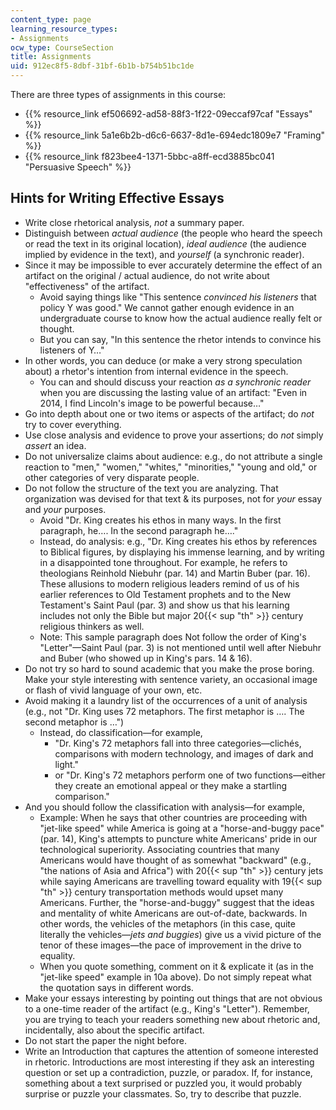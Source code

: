 ```yaml
---
content_type: page
learning_resource_types:
- Assignments
ocw_type: CourseSection
title: Assignments
uid: 912ec8f5-8dbf-31bf-6b1b-b754b51bc1de
---
```


There are three types of assignments in this course:

*   {{% resource_link ef506692-ad58-88f3-1f22-09eccaf97caf "Essays" %}}
*   {{% resource_link 5a1e6b2b-d6c6-6637-8d1e-694edc1809e7 "Framing" %}}
*   {{% resource_link f823bee4-1371-5bbc-a8ff-ecd3885bc041 "Persuasive Speech" %}}

Hints for Writing Effective Essays
----------------------------------

*   Write close rhetorical analysis, _not_ a summary paper.
*   Distinguish between _actual audience_ (the people who heard the speech or read the text in its original location), _ideal audience_ (the audience implied by evidence in the text), and _yourself_ (a synchronic reader).
*   Since it may be impossible to ever accurately determine the effect of an artifact on the original / actual audience, do not write about "effectiveness" of the artifact.
    *   Avoid saying things like "This sentence _convinced his listeners_ that policy Y was good." We cannot gather enough evidence in an undergraduate course to know how the actual audience really felt or thought.
    *   But you can say, "In this sentence the rhetor intends to convince his listeners of Y…"
*   In other words, you can deduce (or make a very strong speculation about) a rhetor's intention from internal evidence in the speech.
    *   You can and should discuss your reaction _as a synchronic reader_ when you are discussing the lasting value of an artifact: "Even in 2014, I find Lincoln's image to be powerful because…"
*   Go into depth about one or two items or aspects of the artifact; do _not_ try to cover everything.
*   Use close analysis and evidence to prove your assertions; do _not_ simply _assert_ an idea.
*   Do not universalize claims about audience: e.g., do not attribute a single reaction to "men," "women," "whites," "minorities," "young and old," or other categories of very disparate people.
*   Do not follow the structure of the text you are analyzing. That organization was devised for that text & its purposes, not for _your_ essay and _your_ purposes.
    *   Avoid "Dr. King creates his ethos in many ways. In the first paragraph, he…. In the second paragraph he…."
    *   Instead, do analysis: e.g., "Dr. King creates his ethos by references to Biblical figures, by displaying his immense learning, and by writing in a disappointed tone throughout. For example, he refers to theologians Reinhold Niebuhr (par. 14) and Martin Buber (par. 16). These allusions to modern religious leaders remind of us of his earlier references to Old Testament prophets and to the New Testament's Saint Paul (par. 3) and show us that his learning includes not only the Bible but major 20{{< sup "th" >}} century religious thinkers as well.
    *   Note: This sample paragraph does Not follow the order of King's "Letter"—Saint Paul (par. 3) is not mentioned until well after Niebuhr and Buber (who showed up in King's pars. 14 & 16).
*   Do not try so hard to sound academic that you make the prose boring. Make your style interesting with sentence variety, an occasional image or flash of vivid language of your own, etc.
*   Avoid making it a laundry list of the occurrences of a unit of analysis (e.g., not "Dr. King uses 72 metaphors. The first metaphor is …. The second metaphor is …")
    *   Instead, do classification—for example,
        *   "Dr. King's 72 metaphors fall into three categories—clichés, comparisons with modern technology, and images of dark and light."
        *   or "Dr. King's 72 metaphors perform one of two functions—either they create an emotional appeal or they make a startling comparison."
*   And you should follow the classification with analysis—for example,
    *   Example: When he says that other countries are proceeding with "jet-like speed" while America is going at a "horse-and-buggy pace" (par. 14), King's attempts to puncture white Americans' pride in our technological superiority. Associating countries that many Americans would have thought of as somewhat "backward" (e.g., "the nations of Asia and Africa") with 20{{< sup "th" >}} century jets while saying Americans are travelling toward equality with 19{{< sup "th" >}} century transportation methods would upset many Americans. Further, the "horse-and-buggy" suggest that the ideas and mentality of white Americans are out-of-date, backwards. In other words, the vehicles of the metaphors (in this case, quite literally the vehicles—_jets and buggies_) give us a vivid picture of the tenor of these images—the pace of improvement in the drive to equality.
    *   When you quote something, comment on it & explicate it (as in the "jet-like speed" example in 10a above). Do not simply repeat what the quotation says in different words.
*   Make your essays interesting by pointing out things that are not obvious to a one-time reader of the artifact (e.g., King's "Letter"). Remember, you are trying to teach your readers something new about rhetoric and, incidentally, also about the specific artifact.
*   Do not start the paper the night before.
*   Write an Introduction that captures the attention of someone interested in rhetoric. Introductions are most interesting if they ask an interesting question or set up a contradiction, puzzle, or paradox. If, for instance, something about a text surprised or puzzled you, it would probably surprise or puzzle your classmates. So, try to describe that puzzle.